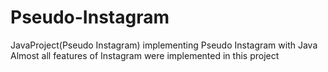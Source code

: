 # Pseudo-Instagram
JavaProject(Pseudo Instagram)
implementing Pseudo Instagram with Java  
Almost all features of Instagram were implemented in this project

